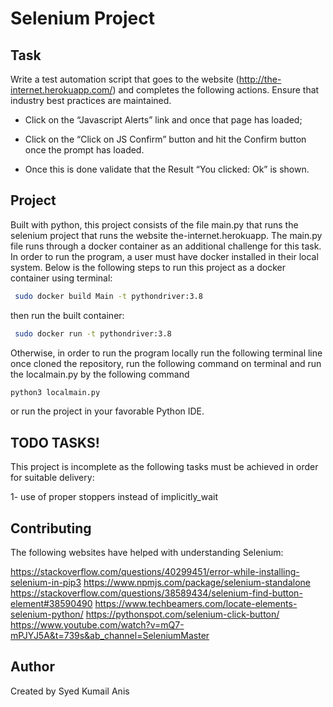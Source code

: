
# Selenium Project

## Task

Write a test automation script that goes to the website (http://the-internet.herokuapp.com/) and completes the following actions. Ensure that industry best practices are maintained.

- Click on the “Javascript Alerts” link and once that page has loaded; 
        
- Click on the “Click on JS Confirm” button and hit the Confirm button once the prompt has loaded. 
        
- Once this is done validate that the Result “You clicked: Ok” is shown. 


## Project

Built with python, this project consists of the file main.py that runs the selenium project that runs the website the-internet.herokuapp. The main.py file runs through a docker container as an additional challenge for this task. In order to run the program, a user must have docker installed in their local system. Below is the following steps to run this project as a docker container using terminal:

```bash
 sudo docker build Main -t pythondriver:3.8
```

then run the built container:

```bash
 sudo docker run -t pythondriver:3.8
```

Otherwise, in order to run the program locally run the following terminal line once cloned the repository, run the following command on terminal and run the localmain.py by the following command

```bash
python3 localmain.py
```
or run the project in your favorable Python IDE. 




## TODO TASKS!
This project is incomplete as the following tasks must be achieved in order for suitable delivery:

1- use of proper stoppers instead of implicitly_wait


## Contributing

The following websites have helped with understanding Selenium:

https://stackoverflow.com/questions/40299451/error-while-installing-selenium-in-pip3
https://www.npmjs.com/package/selenium-standalone
https://stackoverflow.com/questions/38589434/selenium-find-button-element#38590490
https://www.techbeamers.com/locate-elements-selenium-python/
https://pythonspot.com/selenium-click-button/
https://www.youtube.com/watch?v=mQ7-mPJYJ5A&t=739s&ab_channel=SeleniumMaster

## Author

Created by Syed Kumail Anis



